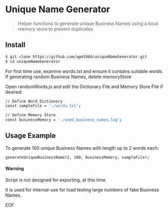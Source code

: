 # Unique Name Generator
> Helper functions to generate unique Business Names using a local memory store to prevent duplicates

## Install
``` bash
$ git clone https://github.com/agm1984/uniqueNameGenerator.git
$ cd uniqueNameGenerator
```

For first time use, examine words.txt and ensure it contains suitable words.
If generating random Business Names, delete memoryStore

Open randomWords.js and edit the Dictionary File and Memory Store File if desired:
``` bash
// Define Word Dictionary
const sampleFile = './words.txt';

// Define Memory Store
const businessMemory = './used_business_names.log';
```

## Usage Example
To generate 100 unique Business Names with length up to 2 words each:

`generateUniqueBusinessName(2, 100, businessMemory, sampleFile);`

#### Warning
Script is not designed for exporting, at this time.

It is used for internal-use for load testing large numbers of fake Business Names.

EOF
